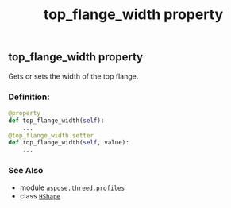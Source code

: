 ﻿---
title: top_flange_width property
second_title: Aspose.3D for Python via .NET API References
description: 
type: docs
weight: 240
url: /python-net/aspose.threed.profiles/hshape/top_flange_width/
is_root: false
---

## top_flange_width property


Gets or sets the width of the top flange.
### Definition:
```python
@property
def top_flange_width(self):
    ...
@top_flange_width.setter
def top_flange_width(self, value):
    ...
```

### See Also
* module [`aspose.threed.profiles`](../../)
* class [`HShape`](/3d/python-net/aspose.threed.profiles/hshape)
